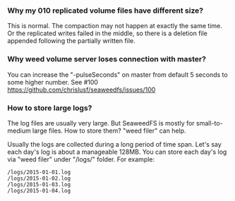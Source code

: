 ### Why my 010 replicated volume files have different size?

This is normal. The compaction may not happen at exactly the same time. Or the replicated writes failed in the middle, so there is a deletion file appended following the partially written file.

### Why weed volume server loses connection with master?
  
You can increase the "-pulseSeconds" on master from default 5 seconds to some higher number.
See #100 https://github.com/chrislusf/seaweedfs/issues/100

### How to store large logs?

The log files are usually very large. But SeaweedFS is mostly for small-to-medium large files. How to store them? "weed filer" can help. 

Usually the logs are collected during a long period of time span. Let's say each day's log is about a manageable 128MB. You can store each day's log via "weed filer" under "/logs/" folder. For example:

    /logs/2015-01-01.log
    /logs/2015-01-02.log
    /logs/2015-01-03.log
    /logs/2015-01-04.log
